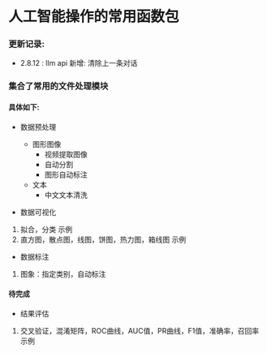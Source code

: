 # 人工智能操作的常用函数包

### 更新记录:
- 2.8.12 : llm api 新增: 清除上一条对话

### 集合了常用的文件处理模块

#### 具体如下:

- 数据预处理
  - 图形图像
      - 视频提取图像
      - 自动分割
      - 图形自动标注
  - 文本
      - 中文文本清洗

- 数据可视化

1. 拟合，分类 示例
2. 直方图，散点图，线图，饼图，热力图，箱线图 示例


- 数据标注

1. 图象：指定类别，自动标注

#### 待完成

- 结果评估

1. 交叉验证，混淆矩阵，ROC曲线，AUC值，PR曲线，F1值，准确率，召回率 示例


